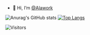
- 👋 Hi, I’m [@Alawork](https://github.com/Alawork)
 
<!-- <p>&nbsp;<img align="center" src="https://github-readme-stats.vercel.app/api?username=Alawork&show_icons=true&locale=en&theme=radical" alt="Alawork Stats" /></p> -->

![Anurag's GitHub stats](https://github-readme-stats.vercel.app/api?username=Alawork&count_private=true)
[![Top Langs](https://github-readme-stats.vercel.app/api/top-langs/?username=Alawork&count_private=true&layout=compact)](https://github.com/Alawork/github-readme-stats)

<img src="https://visitor-badge.laobi.icu/badge?page_id=Alawork" alt="Visitors"/>
